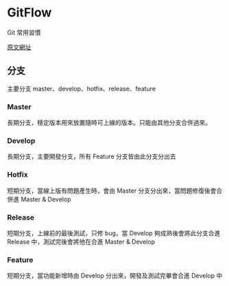 # GitFlow

Git 常用習慣

[原文網址](https://nvie.com/posts/a-successful-git-branching-model/)

## 分支

主要分支 master、develop、hotfix、release、feature

### Master

長期分支，穩定版本用來放置隨時可上線的版本。只能由其他分支合併過來。

### Develop

長期分支，主要開發分支，所有 Feature 分支皆由此分支分出去

### Hotfix

短期分支，當線上版有問題產生時，會由 Master 分支分出來，當問題修復後會合併進 Master & Develop

### Release

短期分支，上線前的最後測試，只修 bug，當 Develop 夠成熟後會將此分支合進 Release 中，測試完後會將他在合進  Master & Develop

### Feature

短期分支，當功能新增時由 Develop 分出來，開發及測試完畢會合進 Develop 中